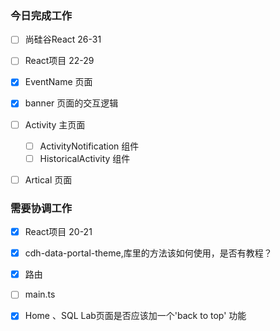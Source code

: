 ### 今日完成工作

- [ ] 尚硅谷React 26-31
- [ ] React项目 22-29
- [x] EventName 页面
- [x] banner 页面的交互逻辑
- [ ] Activity 主页面
  - [ ] ActivityNotification 组件
  - [ ] HistoricalActivity 组件
- [ ] Artical 页面


###  需要协调工作

- [x] React项目 20-21

- [x] cdh-data-portal-theme,库里的方法该如何使用，是否有教程？
- [x] 路由
- [ ] main.ts
- [x] Home 、SQL Lab页面是否应该加一个'back to top' 功能